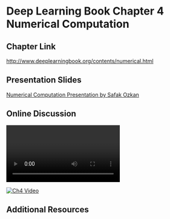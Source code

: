 # Deep Learning Book Chapter 4 Numerical Computation

## Chapter Link

http://www.deeplearningbook.org/contents/numerical.html


## Presentation Slides

[Numerical Computation Presentation by Safak Ozkan](04_numerical.pdf) 


## Online Discussion

<VIDEO>https://youtu.be/Zcfbdqkb0Sw</VIDEO>

[![Ch4 Video](http://img.youtube.com/vi/Zcfbdqkb0Sw/0.jpg)](https://youtu.be/Zcfbdqkb0Sw)

## Additional Resources


